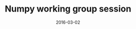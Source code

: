 ---
title: Numpy working group session
text: Small working group session on Python's Numpy library. NumPy is the fundamental package for scientific computing with Python.
location: Simon Fraser University, Burnaby Campus, Library Research Commons, room 7305 (different than usual location)
link: https://github.com/sciprog-sfu/sciprog-sfu.github.io/issues/73
date: 2016-03-02
startTime: '10:00'
endTime: '11:00'
---